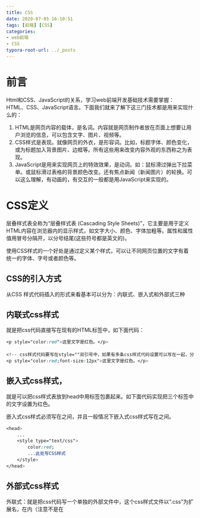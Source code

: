 ```yaml
---
title: CSS
date: 2020-07-05 16:10:51
tags: [前端] [CSS]
categories: 
- web前端
- CSS
typora-root-url: ../_posts
---
```


# 前言

Html和CSS、JavaScript的关系，学习web前端开发基础技术需要掌握：HTML、CSS、JavaScript语言。下面我们就来了解下这三门技术都是用来实现什么的：

1. HTML是网页内容的载体，是名词。内容就是网页制作者放在页面上想要让用户浏览的信息，可以包含文字、图片、视频等。
2. CSS样式是表现。就像网页的外衣，是形容词。比如，标题字体、颜色变化，或为标题加入背景图片、边框等。所有这些用来改变内容外观的东西称之为表现。
3. JavaScript是用来实现网页上的特效效果，是动词。如：鼠标滑过弹出下拉菜单。或鼠标滑过表格的背景颜色改变。还有焦点新闻（新闻图片）的轮换。可以这么理解，有动画的，有交互的一般都是用JavaScript来实现的。

# CSS定义

层叠样式表全称为“层叠样式表 (Cascading Style Sheets)”，它主要是用于定义HTML内容在浏览器内的显示样式，如文字大小、颜色、字体加粗等。属性和属性值用冒号分隔开，以分号结尾(这些符号都是英文的)。

使用CSS样式的一个好处是通过定义某个样式，可以让不同网页位置的文字有着统一的字体、字号或者颜色等。

## CSS的引入方式

从CSS 样式代码插入的形式来看基本可以分为：内联式、嵌入式和外部式三种

## 内联式css样式

就是把css代码直接写在现有的HTML标签中，如下面代码：

```css
<p style="color:red">这里文字是红色。</p>

<!-- css样式代码要写在style=""双引号中，如果有多条css样式代码设置可以写在一起，分号隔开。如下代码：-->
<p style="color:red;font-size:12px">这里文字是红色。</p>
```

## 嵌入式css样式，

就是可以把css样式表放到head中用<style type="text/css"></style>标签包裹起来。如下面代码实现把三个<span>标签中的文字设置为红色。

嵌入式css样式必须写在<style></style>之间，并且一般情况下嵌入式css样式写在<head></head>之间。

```css
<head>
    ...
    <style type="text/css">
        color:red;
        ...此处写CSS样式
    </style>
</head>
```

## 外部式css样式

外联式：就是把css代码写一个单独的外部文件中，这个css样式文件以“.css”为扩展名，在<head>内（注意不是在<style>标签内）使用<link>标签将css样式文件链接到HTML文件内，如下面代码：

```css
<link href="base.css" rel="stylesheet" type="text/css" />
```

注意：
1、css样式文件名称以有意义的英文字母命名，如 main.css。
2、rel="stylesheet" ，type="text/css" 是固定写法不可修改。
3、<link>标签位置一般写在<head>标签之内。

如果非要写在<style>标签，可以这样

```css
<head>
    ...
    <style type="text/css">
        @import "My.css"; 此处注意.css文件的路径
    </style>
</head>
```

## 样式的应用顺序：

- 行内样式优先级最高
- 针对相同的样式属性，不同的样式属性将以合并的方式呈现
- 相同样式并且相同属性，呈现方式在<head>中的顺序决定，后面会覆盖前面属性
- !important 指定样式规则应用最优先

# CSS选择器

## 定义

CSS 规则由两个主要的部分构成：选择器，以及一条或多条声明，形式如下：

```css
selector {property: value;property: value;property: value;property: value;}
```

在{}之前的部分就是“选择器”，“选择器”指明了{}中的“样式”的作用对象，也就是“样式”作用于网页中的哪些元素

## 类型

### 基本选择器

#### 1 标签选择器

标签选择器其实就是html代码中的标签。如的< html>、< body>、< h1>、< p>、< img>。

例如下面代码：

```css
<html>
<head>
<style type="text/css">
html {color:black;}
h1 {color:blue;}
h2 {color:silver;}
</style>
</head>

<body>
<h1>这是 heading 1</h1>
<h2>这是 heading 2</h2>
<p>这是一段普通的段落。</p>
</body>
</html>
```

例如，如果您想把很多元素显示为灰色，可以使用类似如下的规则：

```css
body, h2, p, table, th, td, pre, strong, em 
{font: 28px Verdana; color: white; background: black;}
```

#### 2 类选择器

匹配所有class属性中包含info的元素，（类名不能以数字开头，类名要区分大小写。）

**在 CSS 中，类选择器以一个点号显示：**

```css
.类名 {text-align: center}
```

注意：
1、英文圆点开头
2、其中类选器名称可以任意起名（但不要起中文噢）
使用方法：

第一步：使用合适的标签把要修饰的内容标记起来，如下：

第二步：使用class="类选择器名称"，为标签设置一个类，如下：

第三步：设置类选器css样式，如下：

```css
.stress{color:red;}/*类前面要加入一个英文圆点*/
<span>胆小如鼠</span>
<span class="stress">胆小如鼠</span>
```

#### 3 ID选择器

使用id属性来调用样式，在一个网页中id值唯一（是W3C规范而不是规则，不会报错）。

语法：#ID名{样式}（ID名不能以数字开头)

```css
#Mycolor {color: yellow}
<h3 id="Mycolor">H3</h3>
```

#### 4 类和ID选择器的区别

相同点：可以应用于任何元素

不同点：

1、ID选择器只能在文档中使用一次。与类选择器不同，在一个HTML文档中，ID选择器只能使用一次，而且仅一次。而类选择器可以使用多次。

```css
下面代码是正确的：
<p>三年级时，我还是一个<span class="stress">胆小如鼠</span>的小女孩，上课从来不敢回答老师提出的问题，生怕回答错了老师会批评我。就一直没有这个<span class="stress">勇气</span>来回答老师提出的问题。</p>

<!--而下面代码是错误的：-->
 <p>三年级时，我还是一个<span id="stress">胆小如鼠</span>的小女孩，上课从来不敢回答老师提出的问题，生怕回答错了老师会批评我。就一直没有这个<span id="stress">勇气</span>来回答老师提出的问题。</p>
```

2、可以使用类选择器词列表方法为一个元素同时设置多个样式。我们可以为一个元素同时设多个样式，但只可以用类选择器的方法实现，ID选择器是不可以的（不能使用 ID 词列表）。

```css
<!--下面的代码是正确的-->
.stress{
    color:red;
}
.bigsize{
    font-size:25px;
}
<p>到了<span class="stress bigsize">三年级</span>下学期时，我们班上了一节公开课...</p>

<!--下面的代码是不正确的-->
#stressid{
    color:red;
}
#bigsizeid{
    font-size:25px;
}
<p>到了<span id="stressid bigsizeid">三年级</span>下学期时，我们班上了一节公开课...</p>
```

#### 5 通用选择器

通用选择器是功能最强大的选择器，它使用一个（*）号指定，它的作用是匹配html中任意标签元素，如下使用下面代码使用html中任意标签元素字体颜色全部设置为红色：

```css
* {color:red;}
```

### 属性选择器

![image-20200705184339230](/../images/CSS/image-20200705184339230.png)

````css
1.[title] & P[title]
        设置所有具有title属性的标签元素；
        设置所有具有title属性的P标签元素。
[title]
{color: yellow;}
p[title]
    {color: yellow;}
<div title>hello</div>
<p title>hello</p>
2.[title=mk]
        设置所有title属性等于“mk”的标签元素。 
[title="mk"]
{color: yellow;}
<p title="mk">mk</p>
    
2.[title~=mk]
　　设置所有title属性具有多个空格分隔的值、其中一个值等于“mk”的标签元素。
[title~="mk"]
{color: yellow;}
  
<p title="mk Jenny">Mk</p>
<p title="Jenny mk">Mk</p>
    
 4.[title|=mk]
        设置所有title属性具有多个连字号分隔（hyphen-separated）的值、其中一个值以"mk"开头的标签元素。
        例：lang属性："en"、"en-us"、"en-gb"等等
[title|="mk"]
{color: yellow;}
  
<p title="mk-Jenny">mk</p>
 5.[title^=Nick]
        设置属性值以指定值开头的每个标签元素。
[title^="mk"]
    {color: yellow;}
<p title="mkJenny">mk</p>
    
 6.[title$=Nick]
        设置属性值以指定值结尾的每个标签元素。
[title$="mk"]
    {color: yellow;}
<p title="Jenny mk">mk</p>
    
 7.[title*=Nick]
        设置属性值中包含指定值的每个元素
[title*="mk"]
    {color: yellow;}
<p title="SmkJenny">mk</p>
````

### 组合选择器

#### 1 多元素组合选择器

同时匹配两个或多个标签，用逗号隔开

```css
p，a，div{color: yellow;}
<p>段落</p>
<a>link</a>
<div>kuai</div>
```

#### 2 后代元素选择器

 **后代选择器（descendant selector）又称为包含选择器。后代选择器可以选择作为某元素后代的元素。**

```css
匹配所有div标签里嵌套的P标签，之间用空格分隔。
div p {color: yellow;}
  
<div>
    <p>pppppp</p>
    <div>
        <p>pppppp</p>
    </div>
</div>
```

#### 3 子代元素选择器

　**与后代选择器相比，子元素选择器（Child selectors）只能选择作为某元素子元素的元素。**　

即，它不能选择多重嵌套的子标签进行样式更改，只能更改指定的嵌套位置。

```css
匹配所有div标签里嵌套的子P标签，之间用>分隔。
div > p {color: yellow;}
  
<div>
    <p>div</p>
    <p>div</p>
</div>
```

#### 4 毗邻元素选择器

　　 匹配所有紧随div标签之后的同级标签P，之间用+分隔（只能匹配一个）。

```css
div + p {color: yellow;}
  
<div>div</div>
<p>ppp</p>
```

### 伪类选择器：

它允许给html不存在的标签设置样式，比如给html中一个标签元素鼠标滑过的状态设置字体颜色：

```css
a:hover{color:red;}
这行代码会使被<a></a>标签包裹的文字内容中的“胆小如鼠”字体颜色在鼠标滑过时变为红色
```

**1. link、hover、active、visited**

-  a:link（未访问的链接状态）,用于定义了常规的链接状态。 
-  a:visited（已访问过的链接状态）,可以看出已经访问过的链接。
-  a:hover（鼠标放在链接上的状态）,用于产生视觉效果。
-  a:active（在链接上按下鼠标时的状态）。

当为链接的不同状态设置样式时，请按照以下次序规则：

- a:hover 必须位于 a:link 和 a:visited 之后
- a:active 必须位于 a:hover 之后

**2.** **before、after**

- P:before 在每个<p>元素的内容之前插入内容;
- P:after 在每个<p>元素的内容之后插入内容。

# 常用的属性

## 1. 颜色属性：

### **color**

- HEX（十六进制色：color: #FFFF00 --> 缩写：#FF0）
- RGB（红绿蓝，使用方式：color:rgb(255,255,0)或者color:rgb(100%,100%,0%)）
- RGBA（红绿蓝透明度，A是透明度在0~1之间取值。使用方式：color:rgba(255,255,0,0.5)）
- HSL（CSS3有效,H表示色调，S表示饱和度，L表示亮度，使用方式：color:hsl(360,100%,50%)）
- HSLA（和HSL相似，A表示Alpha透明度，取值0~1之间。）

### **transparent**

- 全透明，使用方式：color: transparent

### **opacity**

- 元素的透明度，语法：opacity: 0.5;
- 属性值在0.0到1.0范围内，0表示透明，1表示不透明。
- filter滤镜属性（只适用于早期的IE浏览器，语法：filter:alpha(opacity:20);）。

## 2. 字体属性:

![image-20200705203844882](/../images/CSS/image-20200705203844882.png)

###  **font-style: 用于规定斜体文本**

- normal  文本正常显示
- italic  文本斜体显示
- oblique  文本倾斜显示

###  **font-weight: 设置文本的粗细**

- normal（默认）
- bold（加粗）
- bolder（相当于<strong>和<b>标签）
- lighter （常规）
- 100 ~ 900 整百（400=normal，700=bold）

###  **font-size: 设置字体的大小**

- 默认值：medium
- <absolute-size>可选参数值：xx-small、 x-small、 small、 medium、 large、 x-large、 xx-large
- <relative-size>相对于父标签中字体的尺寸进行调节。可选参数值：smaller、 larger
- <percentage>百分比指定文字大小。
- <length>用长度值指定文字大小，不允许负值。

### **font-family：字体名称**

- 使用逗号隔开多种字体（优先级从前向后，如果系统中没有找到当前字体，则往后面寻找）

### **font：简写属性**

- 语法：font：字体大小/行高 字体;（字体要在最后）

## 3. 文本属性:

![image-20200705203626058](/../images/CSS/image-20200705203626058.png) 

###  **white-space: 设置元素中空白的处理方式**

- normal：默认处理方式。
- pre：保留空格，当文字超出边界时不换行
- nowrap：不保留空格，强制在同一行内显示所有文本，直到文本结束或者碰到br标签
- pre-wrap：保留空格，当文字碰到边界时换行
- pre-line：不保留空格，保留文字的换行，当文字碰到边界时换行

### **direction: 规定文本的方向** 

- ltr 默认，文本方向从左到右。
- rtl 文本方向从右到左。

### **text-align:** **文本的水平对齐方式** 

- left
- center
- right

### **line-height:** **文本行高**

- normal 默认

### **vertical-align: \**文本\**所在行高的垂直对齐方式**

- baseline 默认
- sub 垂直对齐文本的下标，和<sub>标签一样的效果
- super 垂直对齐文本的上标，和<sup>标签一样的效果
- top 对象的顶端与所在容器的顶端对齐
- text-top 对象的顶端与所在行文字顶端对齐
- middle 元素对象基于基线垂直对齐
- bottom 对象的底端与所在行的文字底部对齐
- text-bottom 对象的底端与所在行文字的底端对齐

###  **text-indent: 文本缩进**

###  **letter-spacing: 添加字母之间的空白**

###  **word-spacing: 添加每个单词之间的空白**

###  **text-transform: 属性控制文本的大小写**

- capitalize 文本中的每个单词以大写字母开头。
- uppercase 定义仅有大写字母。
- lowercase 定义仅有小写字母。

###  **text-overflow:** **文本溢出样式**

- clip 修剪文本。
- ellipsis 显示省略符号...来代表被修剪的文本。
- string 使用给定的字符串来代表被修剪的文本

### **text-decoration: 文本的装饰**

- none 默认。
- underline 下划线。
- overline 上划线。
- line-through 中线。

### **text-shadow：文本阴影**

- 第一个参数是左右位置
- 第二个参数是上下位置
- 第三个参数是虚化效果
- 第四个参数是颜色
- text-shadow: 5px 5px 5px #888;

### **word-wrap：自动换行**

- word-wrap: break-word;

## 4. 背景属性

![image-20200705203749036](/../images/CSS/image-20200705203749036.png)

###  **background-color:** **背景颜色**

###  **background-image 设置图像为背景**

- url("http://images.cnblogs.com/cnblogs_com/suoning/845162/o_ns.png");  图片地址

- background-image:linear-gradient(green,blue,yellow,red,black); 颜色渐变效果

###  **background-position 设置背景图像的位置坐标**

- background-position: center center; 图片置中，x轴center，y轴center
- 1px -195px  截取图片某部分，分别代表坐标x，y轴

###  **background-repeat 设置背景图像不重复平铺**

- - no-repeat 设置图像不重复，常用
  - round 自动缩放直到适应并填充满整个容器
  - space 以相同的间距平铺且填充满整个容器

### **background-attachment 背景图像是否固定或者随着页面的其余部分滚动**

###  **background 简写**

- background: url("o_ns.png") no-repeat 0 -196px;
- background: url("o_ns.png") no-repeat center bottom 15px;
- background: url("o_ns.png") no-repeat left 30px bottom 15px;

## 5. 列表属性

![image-20200705204458622](/../images/CSS/image-20200705204458622.png)

###  **list-style-type: 列表项标志的类型**

- none 去除标志
- decimal-leading-zero;  02.
- square;  方框
- circle;  空心圆
- upper-alph; & disc; 实心圆

###  **list-style-image：将图象设置为列表项标志**

###  **list-style-position：列表项标志的位置**

- inside
- outside

###  **list-style：缩写**

## 页面布局：

### 1. 边框

![image-20200705204716733](/../images/CSS/image-20200705204716733.png)

###  **border-style：边框样式**

- solid 默认，实线
- double 双线
- dotted 点状线条
- dashed 虚线

### border-color：边框颜色

###  **border-width：边框宽度**

###  **border-radius：圆角**

- 1个参数：四个角都应用
- 2个参数：第一个参数应用于 左上、右下；第二个参数应用于 左下、右上
- 3个参数：第一个参数应用于 左上；第二个参数应用于 左下、右上；第三个参数应用于右下
- 4个参数：左上、右上、右下、左下（顺时针

###  **border: 简写**

- border: 2px yellow solid;

### **box-shadow：边框阴影**

- 第一个参数是左右位置
- 第二个参数是上下位置
- 第三个参数是虚化效果
- 第四个参数是颜色
- box-shadow: 10px 10px 5px #888;

# 不常用的属性：

查看官方文档对应属性

# CSS的继承、层叠和特殊性。
## 1继承性
CSS的某些样式是具有继承性的，那么什么是继承呢？继承是一种规则，它允许样式不仅应用于某个特定html标签元素，而且应用于其后代。比如下面代码：如某种颜色应用于p标签，这个颜色设置不仅应用p标签，还应用于p标签中的所有子元素文本，这里子元素为span标签。
但注意有一些css样式是不具有继承性的。如border:1px solid red;

## 2权值

根据权值来判断使用哪个css样式。浏览器是根据权值来判断使用哪种css样式的，权值高的就使用哪种css样式。下面是权值的规则：
标签的权值为1，类选择符的权值为10，ID选择符的权值最高为100。例如下面的代码：

```css
p{color:red;} /*权值为1*/
p span{color:green;} /*权值为1+1=2*/
.warning{color:white;} /*权值为10*/
p span.warning{color:purple;} /*权值为1+1+10=12*/
#footer .note p{color:yellow;} /*权值为100+10+1=111*/
```


注意：还有一个权值比较特殊--继承也有权值但很低，有的文献提出它只有0.1，所以可以理解为继承的权值最低

## 3层叠
我们来思考一个问题：如果在html文件中对于同一个元素可以有多个css样式存在并且这多个css样式具有相同权重值怎么办？好，这一小节中的层叠帮你解决这个问题。
层叠就是在html文件中对于同一个元素可以有多个css样式存在，当有相同权重的样式存在时，会根据这些css样式的前后顺序来决定，处于最后面的css样式会被应用。
所以前面的css样式优先级就不难理解了：
内联样式表（标签内部）> 嵌入样式表（当前文件中）> 外部样式表（外部文件中）。

## 4重要性

我们在做网页代码的时，有些特殊的情况需要为某些样式设置具有最高权值，怎么办？这时候我们可以使用!important来解决。
如下代码：

```css
p{color:red!important;}
p{color:green;}
<p class="first">三年级时，我还是一个<span>胆小如鼠</span>的小女孩。</p>
```

这时 p 段落中的文本会显示的red红色。注意：!important要写在分号的前面

# CSS盒模型
## 1元素分类

在讲解CSS布局之前，我们需要提前知道一些知识，在CSS中，html中的标签元素大体被分为三种不同的类型：

块状元素、内联元素和内联块状元素。

````css
常用的块状元素有：
<div>、<p>、<h1>...<h6>、<ol>、<ul>、<dl>、<table>、<address>、<blockquote> 、<form>
常用的内联元素有：
<a>、<span>、<br>、<i>、<em>、<strong>、<label>、<q>、<var>、<cite>、<code>
常用的内联块状元素有：
<img>、<input>
````

## 2元素分类--块级元素

什么是块级元素？在html中< div>、 < p>、< h1>、< form>、< ul> 和 < li>就是块级元素。设置display:block就是将元素显示为块级元素。如下代码就是将行内元素a转换为块状元素，从而使用a元素具有块状元素特点。
a{display:block;}
块级元素特点：
1、每个块级元素都从新的一行开始，并且其后的元素也另起一行。（一个块级元素独占一行）
2、元素的高度、宽度、行高以及顶和底边距都可设置。
3、元素宽度在不设置的情况下，是它本身父容器的100%（和父元素的宽度一致），除非设定一个宽度。

## 3元素分类--行内元素

在html中，< span>、< a>、< label>、< input>、 < img>、 < strong> 和< em>就是典型的行内元素（inline）元素。当然块状元素也可以通过代码display:inline将元素设置为行内元素。
行内元素特点：
1、和其他元素都在一行上；
2、元素的高度、宽度、行高及顶部和底部边距不可设置；
3、元素的宽度就是它包含的文字或图片的宽度，不可改变。

## 4元素分类--内联块状元素

内联块状元素（inline-block）就是同时具备内联元素、块状元素的特点，代码display:inline-block就是将元素设置为内联块状元素。(css2.1新增)，< img>、< input>标签就是这种内联块状标签。
inline-block元素特点：
1、和其他元素都在一行上；
2、元素的高度、宽度、行高以及顶和底边距都可设置。

# CSS框模型

**CSS 框模型 (Box Model) 规定了元素框处理元素内容、[内边距]、[边框]和 [外边距]的方式。**

元素框的最内部分是实际的内容，直接包围内容的是内边距。内边距呈现了元素的背景。内边距的边缘是边框。边框以外是外边距，外边距默认是透明的，因此不会遮挡其后的任何元素。

**提示：**背景应用于由内容和内边距、边框组成的区域。

内边距、边框和外边距都是可选的，默认值是零。但是，许多元素将由用户代理样式表设置外边距和内边距。可以通过将元素的 margin 和 padding 设置为零来覆盖这些浏览器样式。这可以分别进行，也可以使用通用选择器对所有元素进行设

![image-20200705211243112](/../images/CSS/image-20200705211243112.png)

![image-20200705212214750](/../images/CSS/image-20200705212214750.png)

```css
盒模型--边框（一）
盒子模型的边框就是围绕着内容及补白的线，这条线你可以设置它的粗细、样式和颜色(边框三个属性)。
如下面代码为div来设置边框粗细为2px、样式为实心的、颜色为红色的边框：
div{
    border:2px  solid  red;
}
上面是border代码的缩写形式，可以分开写：
div{
    border-width:2px;
    border-style:solid;
    border-color:red;
}
注意：
1、border-style（边框样式）常见样式有：
dashed（虚线）| dotted（点线）| solid（实线）。
2、border-color（边框颜色）中的颜色可设置为十六进制颜色，如:
border-color:#888;//前面的#号不要忘掉。


盒模型--边框（二）
现在有一个问题，如果有想为p标签单独设置下边框，而其它三边都不设置边框样式怎么办呢？css样式中允许只为一个方向的边框设置样式：
div{border-bottom:1px solid red;}
同样可以使用下面代码实现其它三边上、右、左边框的设置：
border-top:1px solid red;
border-right:1px solid red; 
border-left:1px solid red;

盒模型--边界
元素与其它元素之间的距离可以使用边界（margin）来设置。边界也是可分为上、右、下、左。如下代码：
div{margin:20px 10px 15px 30px;}
也可以分开写：
div{
   margin-top:20px;
   margin-right:10px;
   margin-bottom:15px;
   margin-left:30px;
}
如果上下左右的边界都为10px;可以这么写：
div{ margin:10px;}
如果上下边界一样为10px，左右一样为20px，可以这么写：
div{ margin:10px 20px;}
总结一下：padding和margin的区别，padding在边框里，margin在边框外。


盒模型--填充
元素内容与边框之间是可以设置距离的，称之为填充。填充也可分为上、右、下、左。如下代码：
div{padding:20px 10px 15px 30px;}
顺序一定不要搞混。可以分开写上面代码：
div{
   padding-top:20px;
   padding-right:10px;
   padding-bottom:15px;
   padding-left:30px;
}
如果上、右、下、左的填充都为10px;可以这么写
div{padding:10px;}
如果上下填充一样为10px，左右一样为20px，可以这么写：
div{padding:10px 20px;}
```

```css
盒模型代码简写
还记得在讲盒模型时外边距(margin)、内边距(padding)和边框(border)设置上下左右四个方向的边距是按照顺时针方向设置的：上右下左。具体应用在margin和padding的例子如下：
margin:10px 15px 12px 14px;/*上设置为10px、右设置为15px、下设置为12px、左设置为14px*/
通常有下面三种缩写方法:
1、如果top、right、bottom、left的值相同，如下面代码：
margin:10px 10px 10px 10px;
可缩写为：
margin:10px;
2、如果top和bottom值相同、left和 right的值相同，如下面代码：
margin:10px 20px 10px 20px;
可缩写为：
margin:10px 20px;
3、如果left和right的值相同，如下面代码：
margin:10px 20px 30px 20px;
可缩写为：
margin:10px 20px 30px;
注意：padding、border的缩写方法和margin是一致的。
```

```css
颜色值缩写
关于颜色的css样式也是可以缩写的，当你设置的颜色是16进制的色彩值时，如果每两位的值相同，可以缩写一半。
例子1：
p{color:#000000;}
可以缩写为：
p{color: #000;}
例子2：
p{color: #336699;}
可以缩写为：
p{color: #369;}
```

# CSS布局模型(定位)

清楚了CSS 盒模型的基本概念、 盒模型类型， 我们就可以深入探讨网页布局的基本模型了。CSS包含3种基本的布局模型，用英文概括为：Flow、Layer 和 Float。
在网页中，元素有三种布局模型：
1、流动模型（Flow）
2、浮动模型 (Float)
3、层模型（Layer）

## 1流动模型（一）

流动（Flow）：自上而下。
先来说一说流动模型，流动（Flow）是默认的网页布局模式。也就是说网页在默认状态下的 HTML 网页元素都是根据流动模型来分布网页内容的。
流动布局模型具有2个比较典型的特征：


第一点，块状元素都会在所处的包含元素内自上而下按顺序垂直延伸分布，因为在默认状态下，块状元素的宽度都为100%。实际上，块状元素都会以行的形式占据位置。如右侧代码编辑器中三个块状元素标签(div，h1，p)宽度显示为100%。

第二点，在流动模型下，内联元素都会在所处的包含元素内从左到右水平分布显示。（内联元素可不像块状元素这么霸道独占一行）

## 2浮动模型（二）

块状元素这么霸道都是独占一行，如果现在我们想让两个块状元素并排显示，怎么办呢？不要着急，设置元素浮动就可以实现这一愿望。任何元素在默认情况下是不能浮动的，但可以用CSS定义为浮动，如div、p、table、img等元素都可以被定义为浮动。如下代码可以实现两个div元素一行显示。

```css
div{
    width:200px;
    height:200px;
    border:2px red solid;
    float:left;
}
<div id="div1"></div>
<div id="div2"></div>
```


注意：设置浮动的同时一定要先设置块状元素的宽度，且需要浮动的几个元素宽度加起来一定要小于容器元素的宽度。

## 3什么是层模型？
什么是层布局模型？层布局模型就像是图像软件PhotoShop中非常流行的图层编辑功能一样，每个图层能够精确定位操作，但在网页设计领域，由于网页大小的活动性，层布局没能受到热捧。但是在网页上局部使用层布局还是有其方便之处的。下面我们来学习一下html中的层布局。
如何让html元素在网页中精确定位，就像图像软件PhotoShop中的图层一样可以对每个图层能够精确定位操作。CSS定义了一组定位（positioning）属性来支持层布局模型。
层模型有三种形式：
1、绝对定位(position: absolute)
2、相对定位(position: relative)
3、固定定位(position: fixed)

```css
CSS position 属性
通过使用 position 属性，我们可以选择 4 种不同类型的定位，这会影响元素框生成的方式。

position 属性值的含义：
static
元素框正常生成。块级元素生成一个矩形框，作为文档流的一部分，行内元素则会创建一个或多个行框，置于其父元素中。
relative
元素框偏移某个距离。元素仍保持其未定位前的形状，它原本所占的空间仍保留。
absolute
元素框从文档流完全删除，并相对于其包含块定位。包含块可能是文档中的另一个元素或者是初始包含块。元素原先在正常文档流中所占的空间会关闭，就好像元素原来不存在一样。元素定位后生成一个块级框，而不论原来它在正常流中生成何种类型的框。
fixed
元素框的表现类似于将 position 设置为 absolute，不过其包含块是视窗本身。
```

1，层模型--绝对定位（相对于父类）
如果想为元素设置层模型中的绝对定位，需要设置position:absolute(表示绝对定位)，这条语句的作用将元素从文档流中拖出来，然后使用left、right、top、bottom属性相对于其最接近的一个具有定位属性的父包含块进行绝对定位。如果不存在这样的包含块，则相对于body元素，即相对于浏览器窗口。
如下面代码可以实现div元素相对于浏览器窗口向右移动100px，向下移动50px。

```css
div{
    width:200px;
    height:200px;
    border:2px red solid;
    position:absolute;
    left:100px;
    top:50px;
}
<div id="div1"></div>
```

2，层模型--相对定位（相对于以前）
如果想为元素设置层模型中的相对定位，需要设置position:relative（表示相对定位），它通过left、right、top、bottom属性确定元素在正常文档流中的偏移位置。相对定位完成的过程是首先按static(float)方式生成一个元素(并且元素像层一样浮动了起来)，然后相对于以前的位置移动，移动的方向和幅度由left、right、top、bottom属性确定，偏移前的位置保留不动。
如下代码实现相对于以前位置向下移动50px，向右移动100px;

```css
#div1{
    width:200px;
    height:200px;
    border:2px red solid;
    position:relative;
    left:100px;
    top:50px;
}
<div id="div1"></div>
```

3，层模型--固定定位（相对于网页窗口）
固定住某一坐标。
fixed：表示固定定位，与absolute定位类型类似，但它的相对移动的坐标是视图（屏幕内的网页窗口）本身。由于视图本身是固定的，它不会随浏览器窗口的滚动条滚动而变化，除非你在屏幕中移动浏览器窗口的屏幕位置，或改变浏览器窗口的显示大小，因此固定定位的元素会始终位于浏览器窗口内视图的某个位置，不会受文档流动影响，这与background-attachment:fixed?属性功能相同。以下代码可以实现相对于浏览器视图向右移动100px，向下移动50px。并且拖动滚动条时位置固定不变。

```css
#div1{
    width:200px;
    height:200px;
    border:2px red solid;
    position:fixed;
    left:100px;
    top:50px;
}
<div id="div1"></div>
```

## Relative与Absolute组合使用
小伙伴们学习了12-6小节的相对定位的方法：使用position:absolute可以实现被设置元素相对于浏览器（body）设置定位以后，大家有没有想过可不可以相对于其它元素进行定位呢？答案是肯定的，当然可以。使用position:relative来帮忙，但是必须遵守下面规范：

1、参照定位的元素必须是相对定位元素的前辈元素：

```css
<div id="box1"><!--参照定位的元素-->
    <div id="box2">相对参照元素进行定位</div><!--相对定位元素-->
</div>
```

2、参照定位的元素必须加入position:relative;

```css
#box1{
    width:200px;
    height:200px;
    position:relative;        
}
```

3、定位元素加入position:absolute，便可以使用top、bottom、left、right来进行偏移定位了。

```css
#box2{
    position:absolute;
    top:20px;
    left:30px;         
}
```


这样box2就可以相对于父元素box1定位了(这里注意参照物就不是浏览器了，而可以自由设置了）



# 参考链接及其文档

https://blog.csdn.net/qiushi_1990/article/details/40260447?utm_medium=distribute.pc_relevant_t0.none-task-blog-BlogCommendFromMachineLearnPai2-1.nonecase&depth_1-utm_source=distribute.pc_relevant_t0.none-task-blog-BlogCommendFromMachineLearnPai2-1.nonecase

https://www.w3cschool.cn/css/dict

https://www.w3school.com.cn/cssref/pr_class_float.asp

https://www.cnblogs.com/caoyc/p/5757005.html

官方文档

链接：https://pan.baidu.com/s/1nDuFor3KZryIjIv-4PIiHg 
提取码：x0r0